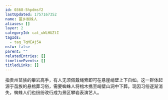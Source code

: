 ```yaml
---
id: 0368-5hpdmsf2
lastUpdated: 1757167352
name: 苗乡蜘蛛人
aliases: []
layer: 2
categoryId: cat_uWLHUZtI
tagIds:
  - tag_TqMEAj5A
nsfw: false
parent: ""
relatedEntries: []
timelineEvents: []
titledLinks: []
---
```


指贵州苗族的攀岩高手，有人无须佩戴绳索即可在悬崖峭壁上下自如。这一群体起源于苗族的悬棺葬习俗，需要蜘蛛人将棺木携至峭壁山洞中下葬。现因习俗逐渐消失，蜘蛛人们也纷纷改行成为景区攀岩表演艺人。